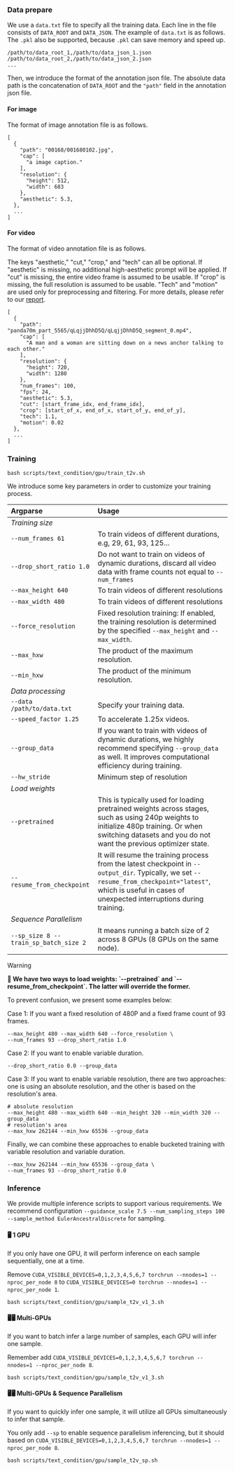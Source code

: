 
### Data prepare
We use a `data.txt` file to specify all the training data. Each line in the file consists of `DATA_ROOT` and `DATA_JSON`. The example of `data.txt` is as follows. The `.pkl` also be supported, because `.pkl` can save memory and speed up.
```
/path/to/data_root_1,/path/to/data_json_1.json
/path/to/data_root_2,/path/to/data_json_2.json
...
```
Then, we introduce the format of the annotation json file. The absolute data path is the concatenation of `DATA_ROOT` and the `"path"` field in the annotation json file.

#### For image
The format of image annotation file is as follows.
```
[
  {
    "path": "00168/001680102.jpg",
    "cap": [
      "a image caption."
    ],
    "resolution": {
      "height": 512,
      "width": 683
    }, 
    "aesthetic": 5.3, 
  },
  ...
]
```

#### For video
The format of video annotation file is as follows. 

The keys "aesthetic," "cut," "crop," and "tech" can all be optional. If "aesthetic" is missing, no additional high-aesthetic prompt will be applied. If "cut" is missing, the entire video frame is assumed to be usable. If "crop" is missing, the full resolution is assumed to be usable. "Tech" and "motion" are used only for preprocessing and filtering. For more details, please refer to our [report](https://github.com/PKU-YuanGroup/Open-Sora-Plan/blob/main/docs/Report-v1.3.0.md#data-construction).

```
[
  {
    "path": "panda70m_part_5565/qLqjjDhhD5Q/qLqjjDhhD5Q_segment_0.mp4",
    "cap": [
      "A man and a woman are sitting down on a news anchor talking to each other."
    ],
    "resolution": {
      "height": 720,
      "width": 1280
    },
    "num_frames": 100, 
    "fps": 24, 
    "aesthetic": 5.3, 
    "cut": [start_frame_idx, end_frame_idx],
    "crop": [start_of_x, end_of_x, start_of_y, end_of_y], 
    "tech": 1.1, 
    "motion": 0.02
  },
  ...
]
```

### Training
```
bash scripts/text_condition/gpu/train_t2v.sh
```

We introduce some key parameters in order to customize your training process.

| Argparse | Usage |
|:---|:---|
|_Training size_||
|`--num_frames 61`|To train videos of different durations, e.g, 29, 61, 93, 125...|
|`--drop_short_ratio 1.0`|Do not want to train on videos of dynamic durations, discard all video data with frame counts not equal to `--num_frames`|
|`--max_height 640`|To train videos of different resolutions|
|`--max_width 480`|To train videos of different resolutions|
|`--force_resolution`| Fixed resolution training: If enabled, the training resolution is determined by the specified `--max_height` and `--max_width`.|
|`--max_hxw`| The product of the maximum resolution.  |
|`--min_hxw`|The product of the minimum resolution. |
|_Data processing_||
|`--data /path/to/data.txt`|Specify your training data.|
|`--speed_factor 1.25`|To accelerate 1.25x videos. |
|`--group_data`|If you want to train with videos of dynamic durations, we highly recommend specifying `--group_data` as well. It improves computational efficiency during training.|
|`--hw_stride`|Minimum step of resolution|
|_Load weights_||
|`--pretrained`|This is typically used for loading pretrained weights across stages, such as using 240p weights to initialize 480p training. Or when switching datasets and you do not want the previous optimizer state.|
|`--resume_from_checkpoint`|It will resume the training process from the latest checkpoint in `--output_dir`. Typically, we set `--resume_from_checkpoint="latest"`, which is useful in cases of unexpected interruptions during training.|
|_Sequence Parallelism_||
|`--sp_size 8 --train_sp_batch_size 2`|It means running a batch size of 2 across 8 GPUs (8 GPUs on the same node).|

> [!Warning]
> <div align="left">
> <b>
> 🚨 We have two ways to load weights: `--pretrained` and `--resume_from_checkpoint`. The latter will override the former.
> </b>
> </div>

To prevent confusion, we present some examples below:

Case 1: If you want a fixed resolution of 480P and a fixed frame count of 93 frames. 

```
--max_height 480 --max_width 640 --force_resolution \
--num_frames 93 --drop_short_ratio 1.0
```

Case 2: If you want to enable variable duration.

```
--drop_short_ratio 0.0 --group_data
```

Case 3: If you want to enable variable resolution, there are two approaches: one is using an absolute resolution, and the other is based on the resolution's area.

```
# absolute resolution
--max_height 480 --max_width 640 --min_height 320 --min_width 320 --group_data
# resolution's area
--max_hxw 262144 --min_hxw 65536 --group_data
```

Finally, we can combine these approaches to enable bucketed training with variable resolution and variable duration.

```
--max_hxw 262144 --min_hxw 65536 --group_data \
--num_frames 93 --drop_short_ratio 0.0
```

### Inference

We provide multiple inference scripts to support various requirements. We recommend configuration `--guidance_scale 7.5 --num_sampling_steps 100 --sample_method EulerAncestralDiscrete` for sampling.

#### 🖥️ 1 GPU 
If you only have one GPU, it will perform inference on each sample sequentially, one at a time.

Remove `CUDA_VISIBLE_DEVICES=0,1,2,3,4,5,6,7 torchrun --nnodes=1 --nproc_per_node 8` to `CUDA_VISIBLE_DEVICES=0 torchrun --nnodes=1 --nproc_per_node 1`.

```
bash scripts/text_condition/gpu/sample_t2v_v1_3.sh
```

#### 🖥️🖥️ Multi-GPUs 
If you want to batch infer a large number of samples, each GPU will infer one sample.

Remember add `CUDA_VISIBLE_DEVICES=0,1,2,3,4,5,6,7 torchrun --nnodes=1 --nproc_per_node 8`.

```
bash scripts/text_condition/gpu/sample_t2v_v1_3.sh
```

#### 🖥️🖥️ Multi-GPUs & Sequence Parallelism 
If you want to quickly infer one sample, it will utilize all GPUs simultaneously to infer that sample.

You only add `--sp` to enable sequence parallelism inferencing, but it should based on `CUDA_VISIBLE_DEVICES=0,1,2,3,4,5,6,7 torchrun --nnodes=1 --nproc_per_node 8`.
```
bash scripts/text_condition/gpu/sample_t2v_sp.sh
```
